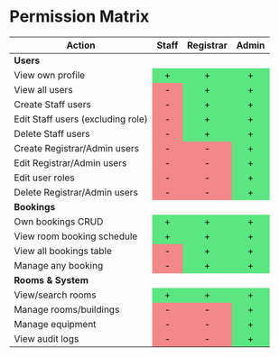 # Permission Matrix

<style>
.perm-table td.yes { background-color: #5be682ff; text-align: center; color: #000000ff}
.perm-table td.no { background-color: #f38888ff; text-align: center; color: #000000ff}
</style>

<table class="perm-table">
<thead>
<tr><th>Action</th><th>Staff</th><th>Registrar</th><th>Admin</th></tr>
</thead>
<tbody>
<tr><td colspan="4"><strong>Users</strong></td></tr>
<tr><td>View own profile</td><td class="yes">+</td><td class="yes">+</td><td class="yes">+</td></tr>
<tr><td>View all users</td><td class="no">-</td><td class="yes">+</td><td class="yes">+</td></tr>
<tr><td>Create Staff users</td><td class="no">-</td><td class="yes">+</td><td class="yes">+</td></tr>
<tr><td>Edit Staff users (excluding role)</td><td class="no">-</td><td class="yes">+</td><td class="yes">+</td></tr>
<tr><td>Delete Staff users</td><td class="no">-</td><td class="yes">+</td><td class="yes">+</td></tr>
<tr><td>Create Registrar/Admin users</td><td class="no">-</td><td class="no">-</td><td class="yes">+</td></tr>
<tr><td>Edit Registrar/Admin users</td><td class="no">-</td><td class="no">-</td><td class="yes">+</td></tr>
<tr><td>Edit user roles</td><td class="no">-</td><td class="no">-</td><td class="yes">+</td></tr>
<tr><td>Delete Registrar/Admin users</td><td class="no">-</td><td class="no">-</td><td class="yes">+</td></tr>

<tr><td colspan="4"><strong>Bookings</strong></td></tr>
<tr><td>Own bookings CRUD</td><td class="yes">+</td><td class="yes">+</td><td class="yes">+</td></tr>
<tr><td>View room booking schedule</td><td class="yes">+</td><td class="yes">+</td><td class="yes">+</td></tr>
<tr><td>View all bookings table</td><td class="no">-</td><td class="yes">+</td><td class="yes">+</td></tr>
<tr><td>Manage any booking</td><td class="no">-</td><td class="yes">+</td><td class="yes">+</td></tr>

<tr><td colspan="4"><strong>Rooms & System</strong></td></tr>
<tr><td>View/search rooms</td><td class="yes">+</td><td class="yes">+</td><td class="yes">+</td></tr>
<tr><td>Manage rooms/buildings</td><td class="no">-</td><td class="no">-</td><td class="yes">+</td></tr>
<tr><td>Manage equipment</td><td class="no">-</td><td class="no">-</td><td class="yes">+</td></tr>
<tr><td>View audit logs</td><td class="no">-</td><td class="no">-</td><td class="yes">+</td></tr>
</tbody>
</table>
